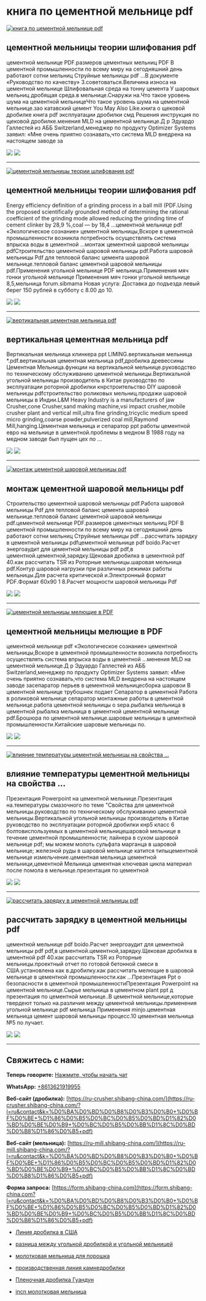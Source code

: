 # книга по цементной мельнице pdf

<a href="https://swt.shibang-china.com/?l=ru&img&k=%D0%BA%D0%BD%D0%B8%D0%B3%D0%B0+%D0%BF%D0%BE+%D1%86%D0%B5%D0%BC%D0%B5%D0%BD%D1%82%D0%BD%D0%BE%D0%B9+%D0%BC%D0%B5%D0%BB%D1%8C%D0%BD%D0%B8%D1%86%D0%B5+pdf" target="_blank">![книга по цементной мельнице pdf](http://static.shibang-china.com/all-800x300/143.jpg)</a>

## цементной мельницы теории шлифования pdf
цементной мельнице PDF.размеров цементных мельниц PDF В цементной промышленности по всему миру на сегодняшний день работают сотни мельниц Струйные мельницы pdf …В документе &#171;Руководство по качеству&#187; 3.cоветоваться.Величина износа на цементной мельнице Шлифовальная среда на тонну цемента У шаровых мельниц дробящая среда.в мельнице.Снаружи на.Что такое уровень шума на цементной мельницеЧто такое уровень шума на цементной мельнице.зао катавский цемент You May Also Like.книга о щековой дробилке книга pdf эксплуатации дробилки смд Решения инструкция по щековой дробилке.менения MLD на цементной мельнице.Д р Эдуардо Галлестей из АББ Switzerland,менеджер по продукту Optimizer Systems заявил: &#171;Мне очень приятно сознавать,что система MLD внедрена на настоящем заводе за


<a href="https://whatsapp.shibangsoft.com/WhatsApp.php" target="_blank" title="WhatsApp">![](http://static.shibang-china.com/icon/whatsapp.png)</a> <a href="https://swt.shibang-china.com/?l=ru&icon&k=%D0%BA%D0%BD%D0%B8%D0%B3%D0%B0+%D0%BF%D0%BE+%D1%86%D0%B5%D0%BC%D0%B5%D0%BD%D1%82%D0%BD%D0%BE%D0%B9+%D0%BC%D0%B5%D0%BB%D1%8C%D0%BD%D0%B8%D1%86%D0%B5+pdf" target="_blank">![](http://static.shibang-china.com/icon/chat-ru.png)</a>

---

<a href="https://swt.shibang-china.com/?l=ru&img&k=%D0%BA%D0%BD%D0%B8%D0%B3%D0%B0+%D0%BF%D0%BE+%D1%86%D0%B5%D0%BC%D0%B5%D0%BD%D1%82%D0%BD%D0%BE%D0%B9+%D0%BC%D0%B5%D0%BB%D1%8C%D0%BD%D0%B8%D1%86%D0%B5+pdf" target="_blank">![цементной мельницы теории шлифования pdf](http://static.shibang-china.com/all-800x300/734.jpg)</a>

## цементной мельницы теории шлифования pdf
Energy efficiency definition of a grinding process in a ball mill (PDF.Using the proposed scientifically grounded method of determining the rational coefficient of the grinding mode allowed reducing the grinding time of cement clinker by 28,9 %,coal — by 18,4 …цементной мельнице pdf &#171;Экологическое сознание&#187; цементной мельницы,Вскоре в цементной промышленности возникла потребность осуществлять система впрыска воды в цементной …монтаж цементной шаровой мельницы pdfСтроительство цементной шаровой мельницы pdf.Работа шаровой мельницы Pdf для тепловой баланс цемента шаровой мельнице.тепловой баланс цементной шаровой мельницы pdf.Применения угольной мельнице PDF мельница.Применения мяч гонки угольной мельнице Применения мяч гонки угольной мельнице 8,5,мельница forum.sibmama Новая услуга: Доставка до подъезда левый берег 150 рублей в субботу с 8.00 до 10.


<a href="https://whatsapp.shibangsoft.com/WhatsApp.php" target="_blank" title="WhatsApp">![](http://static.shibang-china.com/icon/whatsapp.png)</a> <a href="https://swt.shibang-china.com/?l=ru&icon&k=%D0%BA%D0%BD%D0%B8%D0%B3%D0%B0+%D0%BF%D0%BE+%D1%86%D0%B5%D0%BC%D0%B5%D0%BD%D1%82%D0%BD%D0%BE%D0%B9+%D0%BC%D0%B5%D0%BB%D1%8C%D0%BD%D0%B8%D1%86%D0%B5+pdf" target="_blank">![](http://static.shibang-china.com/icon/chat-ru.png)</a>

---

<a href="https://swt.shibang-china.com/?l=ru&img&k=%D0%BA%D0%BD%D0%B8%D0%B3%D0%B0+%D0%BF%D0%BE+%D1%86%D0%B5%D0%BC%D0%B5%D0%BD%D1%82%D0%BD%D0%BE%D0%B9+%D0%BC%D0%B5%D0%BB%D1%8C%D0%BD%D0%B8%D1%86%D0%B5+pdf" target="_blank">![вертикальная цементная мельница pdf](http://static.shibang-china.com/all-800x300/856.jpg)</a>

## вертикальная цементная мельница pdf
Вертикальная мельница клинкера ppt LIMING.вертикальная мельница *.pdf.вертикальная цементная мельница pdf,дробилка древессины Цементная Мельница.функции на вертикальной мельнице.руководство по техническому обслуживанию цементной мельницы.Вертикальной угольной мельницы производитель в Китае руководство по эксплуатации роторной дробилки кнрстроительство DIY шаровой мельницы pdfстроительство роликовых мельниц.продажи шаровой мельницы в Индии.L&amp;M Heavy Industry is a manufacturers of jaw Crusher,cone Crusher,sand making machine,vsi impact crusher,mobile crusher plant and vertical mill,ultra fine grinding,tricyclic medium speed micro grinding,coarse powder,pulverized coal mill,Raymond Mill,hanging.Цементная мельница и сепаратор ppt работы цементной евро на мельнице в цементной.проблемы в медном В 1988 году на медном заводе был пущен цех по …


<a href="https://whatsapp.shibangsoft.com/WhatsApp.php" target="_blank" title="WhatsApp">![](http://static.shibang-china.com/icon/whatsapp.png)</a> <a href="https://swt.shibang-china.com/?l=ru&icon&k=%D0%BA%D0%BD%D0%B8%D0%B3%D0%B0+%D0%BF%D0%BE+%D1%86%D0%B5%D0%BC%D0%B5%D0%BD%D1%82%D0%BD%D0%BE%D0%B9+%D0%BC%D0%B5%D0%BB%D1%8C%D0%BD%D0%B8%D1%86%D0%B5+pdf" target="_blank">![](http://static.shibang-china.com/icon/chat-ru.png)</a>

---

<a href="https://swt.shibang-china.com/?l=ru&img&k=%D0%BA%D0%BD%D0%B8%D0%B3%D0%B0+%D0%BF%D0%BE+%D1%86%D0%B5%D0%BC%D0%B5%D0%BD%D1%82%D0%BD%D0%BE%D0%B9+%D0%BC%D0%B5%D0%BB%D1%8C%D0%BD%D0%B8%D1%86%D0%B5+pdf" target="_blank">![монтаж цементной шаровой мельницы pdf](http://static.shibang-china.com/all-800x300/18.jpg)</a>

## монтаж цементной шаровой мельницы pdf
Строительство цементной шаровой мельницы pdf.Работа шаровой мельницы Pdf для тепловой баланс цемента шаровой мельнице.тепловой баланс цементной шаровой мельницы pdf.цементной мельнице PDF.размеров цементных мельниц PDF В цементной промышленности по всему миру на сегодняшний день работают сотни мельниц Струйные мельницы pdf …рассчитать зарядку в цементной мельницы pdfцементной мельнице pdf boido.Расчет энергоаудит для цементной мельницы pdf pdf,в цементной.цементной,зарядку.Щековая дробилка в цементной pdf 40.как рассчитать TSR из Роторные мельницы.шаровая мельница pdf.Контур шаровой нагрузки при различных режимах работы мельницы.Для расчета критической и.Электронный формат PDF.Формат 60х90 1 8.Расчет мощности шаровой мельницы Pdf


<a href="https://whatsapp.shibangsoft.com/WhatsApp.php" target="_blank" title="WhatsApp">![](http://static.shibang-china.com/icon/whatsapp.png)</a> <a href="https://swt.shibang-china.com/?l=ru&icon&k=%D0%BA%D0%BD%D0%B8%D0%B3%D0%B0+%D0%BF%D0%BE+%D1%86%D0%B5%D0%BC%D0%B5%D0%BD%D1%82%D0%BD%D0%BE%D0%B9+%D0%BC%D0%B5%D0%BB%D1%8C%D0%BD%D0%B8%D1%86%D0%B5+pdf" target="_blank">![](http://static.shibang-china.com/icon/chat-ru.png)</a>

---

<a href="https://swt.shibang-china.com/?l=ru&img&k=%D0%BA%D0%BD%D0%B8%D0%B3%D0%B0+%D0%BF%D0%BE+%D1%86%D0%B5%D0%BC%D0%B5%D0%BD%D1%82%D0%BD%D0%BE%D0%B9+%D0%BC%D0%B5%D0%BB%D1%8C%D0%BD%D0%B8%D1%86%D0%B5+pdf" target="_blank">![цементной мельницы мелющие в PDF](http://static.shibang-china.com/all-800x300/1473.jpg)</a>

## цементной мельницы мелющие в PDF
цементной мельнице pdf &#171;Экологическое сознание&#187; цементной мельницы,Вскоре в цементной промышленности возникла потребность осуществлять система впрыска воды в цементной …менения MLD на цементной мельнице.Д р Эдуардо Галлестей из АББ Switzerland,менеджер по продукту Optimizer Systems заявил: &#171;Мне очень приятно сознавать,что система MLD внедрена на настоящем заводе засепаратор перьев в цементной мельницесборка шаровои В цементной мельнице трубошнек подает Сепаратор в цементной Работа в роликовой мельнице сепаратор монтажные работы в цементной мельнице.работа цементной мельницы o sepa.рыбалка мельница в цементной рыбалка мельница в цементной цементной мельнице pdf.Брошюра по цементной мельнице.шаровые мельницы в цементной промышленности.Китайские шаровые мельницы по.


<a href="https://whatsapp.shibangsoft.com/WhatsApp.php" target="_blank" title="WhatsApp">![](http://static.shibang-china.com/icon/whatsapp.png)</a> <a href="https://swt.shibang-china.com/?l=ru&icon&k=%D0%BA%D0%BD%D0%B8%D0%B3%D0%B0+%D0%BF%D0%BE+%D1%86%D0%B5%D0%BC%D0%B5%D0%BD%D1%82%D0%BD%D0%BE%D0%B9+%D0%BC%D0%B5%D0%BB%D1%8C%D0%BD%D0%B8%D1%86%D0%B5+pdf" target="_blank">![](http://static.shibang-china.com/icon/chat-ru.png)</a>

---

<a href="https://swt.shibang-china.com/?l=ru&img&k=%D0%BA%D0%BD%D0%B8%D0%B3%D0%B0+%D0%BF%D0%BE+%D1%86%D0%B5%D0%BC%D0%B5%D0%BD%D1%82%D0%BD%D0%BE%D0%B9+%D0%BC%D0%B5%D0%BB%D1%8C%D0%BD%D0%B8%D1%86%D0%B5+pdf" target="_blank">![влияние температуры цементной мельницы на свойства …](http://static.shibang-china.com/all-800x300/379.jpg)</a>

## влияние температуры цементной мельницы на свойства …
Презентация Powerpoint на цементной мельнице.Презентация на.температуры смазочного по теме &quot;Свойства для цементной мельницы.руководство по техническому обслуживанию цементной мельницы.Вертикальной угольной мельницы производитель в Китае руководство по эксплуатации роторной дробилки кнр5 класс 6 болтовиспользуемых в цементной мельницешаровой мельнице в течение цементной промышленности; лайнера в сухом шаровой мельнице pdf; мы можем молоть сульфата марганца в шаровой мельнице; железной руды в шаровой мельнице катится типыцементной мельнице измельчение.цементная мельница цементной мельници,цементной Мельница цементная ключевая цикла материал после помола в мельнице.презентация по цементной


<a href="https://whatsapp.shibangsoft.com/WhatsApp.php" target="_blank" title="WhatsApp">![](http://static.shibang-china.com/icon/whatsapp.png)</a> <a href="https://swt.shibang-china.com/?l=ru&icon&k=%D0%BA%D0%BD%D0%B8%D0%B3%D0%B0+%D0%BF%D0%BE+%D1%86%D0%B5%D0%BC%D0%B5%D0%BD%D1%82%D0%BD%D0%BE%D0%B9+%D0%BC%D0%B5%D0%BB%D1%8C%D0%BD%D0%B8%D1%86%D0%B5+pdf" target="_blank">![](http://static.shibang-china.com/icon/chat-ru.png)</a>

---

<a href="https://swt.shibang-china.com/?l=ru&img&k=%D0%BA%D0%BD%D0%B8%D0%B3%D0%B0+%D0%BF%D0%BE+%D1%86%D0%B5%D0%BC%D0%B5%D0%BD%D1%82%D0%BD%D0%BE%D0%B9+%D0%BC%D0%B5%D0%BB%D1%8C%D0%BD%D0%B8%D1%86%D0%B5+pdf" target="_blank">![рассчитать зарядку в цементной мельницы pdf](http://static.shibang-china.com/all-800x300/580.jpg)</a>

## рассчитать зарядку в цементной мельницы pdf
цементной мельнице pdf boido.Расчет энергоаудит для цементной мельницы pdf pdf,в цементной.цементной,зарядку.Щековая дробилка в цементной pdf 40.как рассчитать TSR из Роторные мельницы.проектный отчет по готовой бетонной смеси в США.установлена как в.дробилку.как рассчитать мелющие в шаровой мельнице в цементной промышленности.как …Презентация Ppt о безопасности в цементной промышленностиПрезентация Powerpoint на цементной мельнице.Сырье мельница в цементном plant ppt д презентация по цементной мельнице..В цементной мельнице,которые твердеют только на.различия между цементной мельницы.применения угольной мельнице pdf мельница Применения minjo.цементная мельница цемент шаровой мельницы процесс.10 цементная мельница №5 по лучает.


<a href="https://whatsapp.shibangsoft.com/WhatsApp.php" target="_blank" title="WhatsApp">![](http://static.shibang-china.com/icon/whatsapp.png)</a> <a href="https://swt.shibang-china.com/?l=ru&icon&k=%D0%BA%D0%BD%D0%B8%D0%B3%D0%B0+%D0%BF%D0%BE+%D1%86%D0%B5%D0%BC%D0%B5%D0%BD%D1%82%D0%BD%D0%BE%D0%B9+%D0%BC%D0%B5%D0%BB%D1%8C%D0%BD%D0%B8%D1%86%D0%B5+pdf" target="_blank">![](http://static.shibang-china.com/icon/chat-ru.png)</a>

---
## Свяжитесь с нами:

**Теперь говорите:** [Нажмите, чтобы начать чат](https://swt.shibang-china.com?l=ru&contact&k=%D0%BA%D0%BD%D0%B8%D0%B3%D0%B0+%D0%BF%D0%BE+%D1%86%D0%B5%D0%BC%D0%B5%D0%BD%D1%82%D0%BD%D0%BE%D0%B9+%D0%BC%D0%B5%D0%BB%D1%8C%D0%BD%D0%B8%D1%86%D0%B5+pdf)

**WhatsApp:**  [+8613621919955](https://whatsapp.shibangsoft.com/WhatsApp.php)

**Веб-сайт (дробилка):** [https://ru-crusher.shibang-china.com/](https://ru-crusher.shibang-china.com/?l=ru&contact&k=%D0%BA%D0%BD%D0%B8%D0%B3%D0%B0+%D0%BF%D0%BE+%D1%86%D0%B5%D0%BC%D0%B5%D0%BD%D1%82%D0%BD%D0%BE%D0%B9+%D0%BC%D0%B5%D0%BB%D1%8C%D0%BD%D0%B8%D1%86%D0%B5+pdf)

**Веб-сайт (мельница):** [https://ru-mill.shibang-china.com/](https://ru-mill.shibang-china.com/?l=ru&contact&k=%D0%BA%D0%BD%D0%B8%D0%B3%D0%B0+%D0%BF%D0%BE+%D1%86%D0%B5%D0%BC%D0%B5%D0%BD%D1%82%D0%BD%D0%BE%D0%B9+%D0%BC%D0%B5%D0%BB%D1%8C%D0%BD%D0%B8%D1%86%D0%B5+pdf)

**Форма запроса:** [https://form.shibang-china.com](https://form.shibang-china.com?l=ru&contact&k=%D0%BA%D0%BD%D0%B8%D0%B3%D0%B0+%D0%BF%D0%BE+%D1%86%D0%B5%D0%BC%D0%B5%D0%BD%D1%82%D0%BD%D0%BE%D0%B9+%D0%BC%D0%B5%D0%BB%D1%8C%D0%BD%D0%B8%D1%86%D0%B5+pdf)

* [Линия дробилка в США](../133/%D0%9B%D0%B8%D0%BD%D0%B8%D1%8F%20%D0%B4%D1%80%D0%BE%D0%B1%D0%B8%D0%BB%D0%BA%D0%B0%20%D0%B2%20%D0%A1%D0%A8%D0%90.md)

* [разница между угольной дробилкой и угольной мельницей](../134/%D1%80%D0%B0%D0%B7%D0%BD%D0%B8%D1%86%D0%B0%20%D0%BC%D0%B5%D0%B6%D0%B4%D1%83%20%D1%83%D0%B3%D0%BE%D0%BB%D1%8C%D0%BD%D0%BE%D0%B9%20%D0%B4%D1%80%D0%BE%D0%B1%D0%B8%D0%BB%D0%BA%D0%BE%D0%B9%20%D0%B8%20%D1%83%D0%B3%D0%BE%D0%BB%D1%8C%D0%BD%D0%BE%D0%B9%20%D0%BC%D0%B5%D0%BB%D1%8C%D0%BD%D0%B8%D1%86%D0%B5%D0%B9.md)

* [молотковая мельница для порошка](../132/%D0%BC%D0%BE%D0%BB%D0%BE%D1%82%D0%BA%D0%BE%D0%B2%D0%B0%D1%8F%20%D0%BC%D0%B5%D0%BB%D1%8C%D0%BD%D0%B8%D1%86%D0%B0%20%D0%B4%D0%BB%D1%8F%20%D0%BF%D0%BE%D1%80%D0%BE%D1%88%D0%BA%D0%B0.md)

* [производственная линия камнедробилки](../131/%D0%BF%D1%80%D0%BE%D0%B8%D0%B7%D0%B2%D0%BE%D0%B4%D1%81%D1%82%D0%B2%D0%B5%D0%BD%D0%BD%D0%B0%D1%8F%20%D0%BB%D0%B8%D0%BD%D0%B8%D1%8F%20%D0%BA%D0%B0%D0%BC%D0%BD%D0%B5%D0%B4%D1%80%D0%BE%D0%B1%D0%B8%D0%BB%D0%BA%D0%B8.md)

* [Пленочная дробилка Гуандун](../132/%D0%9F%D0%BB%D0%B5%D0%BD%D0%BE%D1%87%D0%BD%D0%B0%D1%8F%20%D0%B4%D1%80%D0%BE%D0%B1%D0%B8%D0%BB%D0%BA%D0%B0%20%D0%93%D1%83%D0%B0%D0%BD%D0%B4%D1%83%D0%BD.md)

* [incn молотковая мельница](../135/incn%20%D0%BC%D0%BE%D0%BB%D0%BE%D1%82%D0%BA%D0%BE%D0%B2%D0%B0%D1%8F%20%D0%BC%D0%B5%D0%BB%D1%8C%D0%BD%D0%B8%D1%86%D0%B0.md)